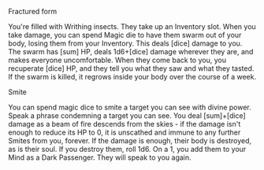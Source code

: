 Fractured form

You're filled with Writhing insects. They take up an Inventory slot. When you take damage, you can spend Magic die to have them swarm out of your body, losing them from your Inventory. This deals [dice] damage to you. The swarm has [sum] HP, deals 1d6+[dice] damage wherever they are, and makes everyone uncomfortable. When they come back to you, you recuperate [dice] HP, and they tell you what they saw and what they tasted. If the swarm is killed, it regrows inside your body over the course of a week.

Smite

You can spend magic dice to smite a target you can see with divine power. Speak a phrase condemning a target you can see. You deal [sum]+[dice] damage as a beam of fire descends from the skies - if the damage isn't enough to reduce its HP to 0, it is unscathed and immune to any further Smites from you, forever. If the damage is enough, their body is destroyed, as is their soul. If you destroy them, roll 1d6. On a 1, you add them to your Mind as a Dark Passenger. They will speak to you again.
